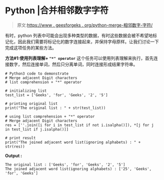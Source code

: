 # Python |合并相邻数字字符

> 原文:[https://www . geesforgeks . org/python-merge-相邻数字-字符/](https://www.geeksforgeeks.org/python-merge-adjacent-digit-characters/)

有时，python 列表中可能会出现多种类型的数据，有时这些数据会被不希望地标记化，因此我们需要将标记化的数字连接起来，并保持字母原样。让我们讨论一下完成这项任务的某些方法。

**方法#1:使用列表理解+ `"*" operator`**
这个任务可以使用列表理解来执行，首先连接数字，然后连接单词，然后只分离单词，同时连接形成结果字符串。

```
# Python3 code to demonstrate
# Merge adjacent Digit characters
# list comprehension + "*" operator

# initializing list 
test_list = ['Geeks', 'for', 'Geeks', '2', '5']

# printing original list
print("The original list : " + str(test_list))

# using list comprehension + "*" operator
# Merge adjacent Digit characters
res = [''.join([i for i in test_list if not i.isalpha()]), *[j for j in test_list if j.isalpha()]]

# print result
print("The joined adjacent word list(ignoring alphabets) : " + str(res))
```

**Output :**

```
The original list : ['Geeks', 'for', 'Geeks', '2', '5']
The joined adjacent word list(ignoring alphabets) : ['25', 'Geeks', 'for', 'Geeks']

```